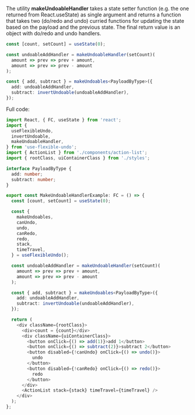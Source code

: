 The utility **makeUndoableHandler** takes a state setter function (e.g. the one returned from React.useState) as single argument and returns a function that takes two (do/redo and undo) curried functions for updating the state based on the payload and the previous state. The final return value is an object with do/redo and undo handlers.

```typescript
const [count, setCount] = useState(0);

const undoableAddHandler = makeUndoableHandler(setCount)(
  amount => prev => prev + amount,
  amount => prev => prev - amount
);

const { add, subtract } = makeUndoables<PayloadByType>({
  add: undoableAddHandler,
  subtract: invertUndoable(undoableAddHandler),
});
```

Full code:

```typescript
import React, { FC, useState } from 'react';
import {
  useFlexibleUndo,
  invertUndoable,
  makeUndoableHandler,
} from 'use-flexible-undo';
import { ActionList } from './components/action-list';
import { rootClass, uiContainerClass } from './styles';

interface PayloadByType {
  add: number;
  subtract: number;
}

export const MakeUndoableHandlerExample: FC = () => {
  const [count, setCount] = useState(0);

  const {
    makeUndoables,
    canUndo,
    undo,
    canRedo,
    redo,
    stack,
    timeTravel,
  } = useFlexibleUndo();

  const undoableAddHandler = makeUndoableHandler(setCount)(
    amount => prev => prev + amount,
    amount => prev => prev - amount
  );

  const { add, subtract } = makeUndoables<PayloadByType>({
    add: undoableAddHandler,
    subtract: invertUndoable(undoableAddHandler),
  });

  return (
    <div className={rootClass}>
      <div>count = {count}</div>
      <div className={uiContainerClass}>
        <button onClick={() => add(1)}>add 1</button>
        <button onClick={() => subtract(2)}>subtract 2</button>
        <button disabled={!canUndo} onClick={() => undo()}>
          undo
        </button>
        <button disabled={!canRedo} onClick={() => redo()}>
          redo
        </button>
      </div>
      <ActionList stack={stack} timeTravel={timeTravel} />
    </div>
  );
};
```
